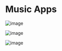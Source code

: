 # Music Apps
![image](https://user-images.githubusercontent.com/84588706/173236555-54e1c889-2c03-4248-a9ce-5b1e00901d07.png)

![image](https://user-images.githubusercontent.com/84588706/173236584-e886b777-d6f5-47f5-a9e9-9a9d8b99048a.png)

![image](https://user-images.githubusercontent.com/84588706/173236597-0d0dad2e-6d1d-48b1-a884-5b386d07b9e4.png)
